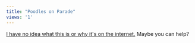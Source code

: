 ```yaml
---
title: "Poodles on Parade"
views: '1'
---
```

<p><a href="http://home.comcast.net/~adampsyche/poodle_fitness.mov">I have no idea what this is or why it's on the internet.</a>  Maybe you can help?</p>
